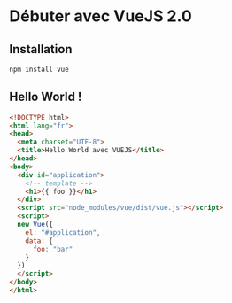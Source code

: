 # Débuter avec VueJS 2.0

## Installation

```bash
npm install vue
```

## Hello World !

```html
<!DOCTYPE html>
<html lang="fr">
<head>
  <meta charset="UTF-8">
  <title>Hello World avec VUEJS</title>
</head>
<body>
  <div id="application">
    <!-- template -->
    <h1>{{ foo }}</h1>
  </div>
  <script src="node_modules/vue/dist/vue.js"></script>
  <script>
  new Vue({
    el: "#application",
    data: {
      foo: "bar"
    }
  })
  </script>
</body>
</html>
```
